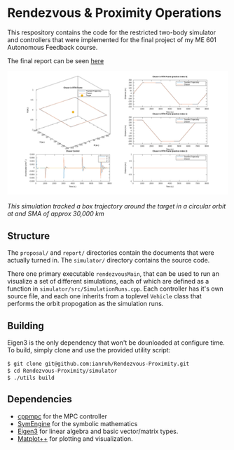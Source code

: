 # Rendezvous & Proximity Operations

This respository contains the code for the restricted two-body simulator and
controllers that were implemented for the final project of my ME 601 Autonomous
Feedback course.

The final report can be seen [here](https://github.com/ianruh/Rendezvous-Proximity/blob/master/report/Report.pdf)

![Example Simulation](./simulator/outputs/box30000InfiniteLQRLinearTracking-trajStateControl.jpg)

*This simulation tracked a box trajectory around the target in a circular orbit
at and SMA of approx 30,000 km*

## Structure

The `proposal/` and `report/` directories contain the documents that were
actually turned in. The `simulator/` directory contains the source code.

There one primary executable `rendezvousMain`, that can be used to run an
visualize a set of different simulations, each of which are defined as a
function in `simulator/src/SimulationRuns.cpp`. Each controller has it's own
source file, and each one inherits from a toplevel `Vehicle` class that
performs the orbit propogation as the simulation runs.

## Building

Eigen3 is the only dependency that won't be dounloaded at configure time. To
build, simply clone and use the provided utility script:

```
$ git clone git@github.com:ianruh/Rendezvous-Proximity.git
$ cd Rendezvous-Proximity/simulator
$ ./utils build
```

## Dependencies

- [cppmpc](https://github.com/ianruh/cppmpc) for the MPC controller
- [SymEngine](https://github.com/symengine/symengine) for the symbolic
  mathematics
- [Eigen3](https://eigen.tuxfamily.org/index.php?title=Main_Page) for linear
  algebra and basic vector/matrix types.
- [Matplot++](https://github.com/alandefreitas/matplotplusplus) for plotting
  and visualization.
